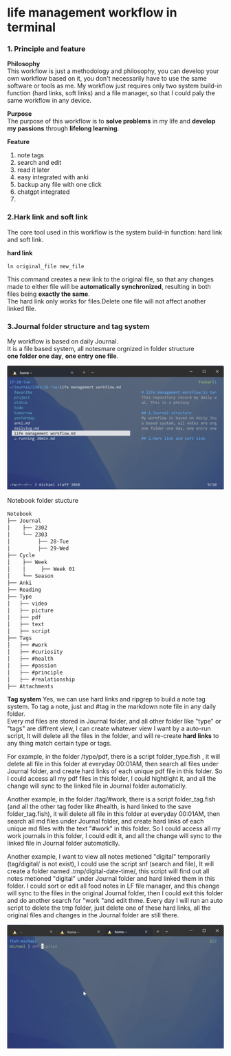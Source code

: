 # life management workflow in terminal
### 1. Principle and feature
**Philosophy** <br />
This workflow is just a methodology and philosophy, you can develop your own workflow based on it, you don't necessarily have to use the same software or tools as me. My workflow just requires only two system build-in function (hard links, soft links) and a file manager, so that I could paly the same workflow in any device.<br />

**Purpose** <br />
The purpose of this workflow is to **solve problems** in my life and **develop my passions** through **lifelong learning**.<br />

**Feature**<br />
1. note tags
2. search and edit
3. read it later 
4. easy integrated with anki
5. backup any file with one click
6. chatgpt integrated
7. 

### 2.Hark link and soft link
The core tool used in this workflow is the system build-in function: hard link and soft link.<br />

**hard link** <br />
```
ln original_file new_file
```
This command creates a new link to the original file, so that any changes made to either file will be **automatically synchronized**, resulting in both files being **exactly the same**.<br />
The hard link only works for files.Delete one file will not affect another linked file.

### 3.Journal folder structure and tag system
My workflow is based on daily Journal.<br />
It is a file based system, all notesmare orgnized in folder structure <br />
**one folder one day**, **one entry one file**.
<p align="left">
<img src="/src/folder_structure.png" alt="Journal folder structure]" width="700">
</p>

Notebook folder stucture
```
Notebook
├── Journal
│    ├── 2302
│    └── 2303
│         ├── 28-Tue
│         ├── 29-Wed
├── Cycle
│    ├── Week
│    │     ├── Week 01
│    └── Season
├── Anki
├── Reading
├── Type
│   ├── video
│   ├── picture
│   ├── pdf
│   ├── text
│   ├── script
├── Tags
│   ├── #work
│   ├── #curiosity
│   ├── #health
│   ├── #passion
│   ├── #principle
│   ├── #realationship
├── Attachments

```
**Tag system**
Yes, we can use hard links and ripgrep to build a note tag system. To tag a note, just and #tag in the markdown note file in any daily folder.<br />
Every md files are stored in Journal folder, and all other folder like "type" or "tags" are diffrent view, I can create whatever view I want by a auto-run script, It will delete all the files in the folder, and will re-create **hard links** to any thing match certain type or tags. 

For example, in the folder /type/pdf, there is a script folder_type.fish , it will delete all file in this folder at everyday 00:01AM, then search all files under Journal folder, and create hard links of each unique pdf file in this folder. So I could access all my pdf files in this folder, I could hightlight it, and all the change will sync to the linked file in Journal folder automaticlly.

Another example, in the folder /tag/#work, there is a script folder_tag.fish (and all the other tag foder like #health, is hard linked to the save folder_tag.fish),  it will delete all file in this folder at everyday 00:01AM, then search all md files under Journal folder, and create hard links of each unique md files with the text "#work" in this folder. So I could access all my work journals in this folder, I could edit it, and all the change will sync to the linked file in Journal folder automaticlly.

Another example, I want to view all notes metioned "digital" temporarily (tag/digital/ is not exist), I could use the script snf (search and file), It will create a folder named .tmp/digital-date-time/, this script will find out all notes metioned "digital" under Journal folder and hard linked them in this folder. I could sort or edit all food notes in LF file manager, and this change will sync to the files in the original Journal folder, then I could exit this folder and do another search for "work "and edit thme. Every day I will run an auto script to delete the tmp folder, just delete one of these hard links, all the original files and changes in the Journal folder are still there.

<p align="left">
<img src="/src/snf.gif" alt="snf script]" width="700">
</p>

